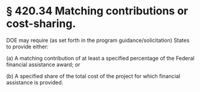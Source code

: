 # § 420.34   Matching contributions or cost-sharing.

DOE may require (as set forth in the program guidance/solicitation) States to provide either: 


(a) A matching contribution of at least a specified percentage of the Federal financial assistance award; or 


(b) A specified share of the total cost of the project for which financial assistance is provided. 




